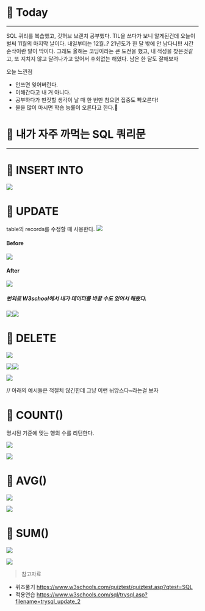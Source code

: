 # 👄 Today
------
SQL 쿼리를 복습했고, 깃허브 브랜치 공부했다.
TIL을 쓰다가 보니 알게된건데 오늘이 벌써 11월의 마지막 날이다.
내일부터는 12월..? 21년도가 한 달 밖에 안 남다니!!! 시간 순삭이란 말이 딱이다.
그래도 올해는 코딩이라는 큰 도전을 했고, 내 적성을 찾은것같고, 또 지치지 않고 달려나가고 있어서
후회없는 해였다. 남은 한 달도 잘해보자

오늘 느낀점
- 안쓰면 잊어버린다. 
- 이해간다고 내 거 아니다.
- 공부하다가 딴짓할 생각이 날 때 한 번만 참으면 집중도 뽝오른다!
- 물을 많이 마시면 학습 능률이 오른다고 한다.🚰



# 🧑 내가 자주 까먹는 SQL 쿼리문
------

# 💄 INSERT INTO
![](https://images.velog.io/images/soyoungdl/post/7650969f-f90e-4016-9d57-7c2bc7df7a33/%E1%84%89%E1%85%B3%E1%84%8F%E1%85%B3%E1%84%85%E1%85%B5%E1%86%AB%E1%84%89%E1%85%A3%E1%86%BA%202021-11-30%20%E1%84%8B%E1%85%A9%E1%84%92%E1%85%AE%209.40.17.png)


# 💄 UPDATE 
table의 records를 수정할 때 사용한다.
![](https://images.velog.io/images/soyoungdl/post/950ab3c6-b898-4676-99cf-72ca73661694/%E1%84%89%E1%85%B3%E1%84%8F%E1%85%B3%E1%84%85%E1%85%B5%E1%86%AB%E1%84%89%E1%85%A3%E1%86%BA%202021-11-30%20%E1%84%8B%E1%85%A9%E1%84%92%E1%85%AE%209.42.29.png)


#### Before
![](https://images.velog.io/images/soyoungdl/post/675c6aed-5a79-42c2-821a-d8ec5dec9863/%E1%84%89%E1%85%B3%E1%84%8F%E1%85%B3%E1%84%85%E1%85%B5%E1%86%AB%E1%84%89%E1%85%A3%E1%86%BA%202021-11-30%20%E1%84%8B%E1%85%A9%E1%84%92%E1%85%AE%209.43.44.png)

#### After
![](https://images.velog.io/images/soyoungdl/post/ef440524-fd96-499a-9128-bde68b3806b1/%E1%84%89%E1%85%B3%E1%84%8F%E1%85%B3%E1%84%85%E1%85%B5%E1%86%AB%E1%84%89%E1%85%A3%E1%86%BA%202021-11-30%20%E1%84%8B%E1%85%A9%E1%84%92%E1%85%AE%209.44.12.png)

##### 번외로 W3school에서 내가 데이터를 바꿀 수도 있어서 해봤다. 
![](https://images.velog.io/images/soyoungdl/post/b498108e-18c5-4460-aa19-ecd9ba449157/%E1%84%89%E1%85%B3%E1%84%8F%E1%85%B3%E1%84%85%E1%85%B5%E1%86%AB%E1%84%89%E1%85%A3%E1%86%BA%202021-11-30%20%E1%84%8B%E1%85%A9%E1%84%92%E1%85%AE%209.56.24.png)![](https://images.velog.io/images/soyoungdl/post/32a8f8e6-e902-4d0f-bd23-b04e35c17b44/%E1%84%89%E1%85%B3%E1%84%8F%E1%85%B3%E1%84%85%E1%85%B5%E1%86%AB%E1%84%89%E1%85%A3%E1%86%BA%202021-11-30%20%E1%84%8B%E1%85%A9%E1%84%92%E1%85%AE%209.56.42.png)

# 💄 DELETE
![](https://images.velog.io/images/soyoungdl/post/a2b9b1de-868a-489f-a209-62ff2f39837b/%E1%84%89%E1%85%B3%E1%84%8F%E1%85%B3%E1%84%85%E1%85%B5%E1%86%AB%E1%84%89%E1%85%A3%E1%86%BA%202021-11-30%20%E1%84%8B%E1%85%A9%E1%84%92%E1%85%AE%209.59.04.png)

![](https://images.velog.io/images/soyoungdl/post/41a370b8-7843-4e0b-ad88-e6f051aa9ed1/%E1%84%89%E1%85%B3%E1%84%8F%E1%85%B3%E1%84%85%E1%85%B5%E1%86%AB%E1%84%89%E1%85%A3%E1%86%BA%202021-11-30%20%E1%84%8B%E1%85%A9%E1%84%92%E1%85%AE%2010.00.44.png)![](https://images.velog.io/images/soyoungdl/post/b1c6ca8b-ee53-4590-9422-917af1f2ecf0/%E1%84%89%E1%85%B3%E1%84%8F%E1%85%B3%E1%84%85%E1%85%B5%E1%86%AB%E1%84%89%E1%85%A3%E1%86%BA%202021-11-30%20%E1%84%8B%E1%85%A9%E1%84%92%E1%85%AE%2010.00.58.png)

![](https://images.velog.io/images/soyoungdl/post/87ffad5d-09d3-4204-8418-b2d2af2eef7c/%E1%84%89%E1%85%B3%E1%84%8F%E1%85%B3%E1%84%85%E1%85%B5%E1%86%AB%E1%84%89%E1%85%A3%E1%86%BA%202021-11-30%20%E1%84%8B%E1%85%A9%E1%84%92%E1%85%AE%2010.01.24.png)


// 아래의 예시들은 적절치 않긴한데 그냥 이런 뉘앙스다~라는걸 보자
# 💄 COUNT()
명시된 기준에 맞는 행의 수를 리턴한다. 

![](https://images.velog.io/images/soyoungdl/post/f07af885-ad1d-4640-9d4f-143f332a35f3/%E1%84%89%E1%85%B3%E1%84%8F%E1%85%B3%E1%84%85%E1%85%B5%E1%86%AB%E1%84%89%E1%85%A3%E1%86%BA%202021-11-30%20%E1%84%8B%E1%85%A9%E1%84%92%E1%85%AE%2010.15.06.png)


![](https://images.velog.io/images/soyoungdl/post/02a52425-66f3-482e-96bf-012bcc2a8df1/%E1%84%89%E1%85%B3%E1%84%8F%E1%85%B3%E1%84%85%E1%85%B5%E1%86%AB%E1%84%89%E1%85%A3%E1%86%BA%202021-11-30%20%E1%84%8B%E1%85%A9%E1%84%92%E1%85%AE%2011.16.13.png)



# 💄 AVG()
![](https://images.velog.io/images/soyoungdl/post/b701e552-350d-4ff5-afbb-19b871bd996a/%E1%84%89%E1%85%B3%E1%84%8F%E1%85%B3%E1%84%85%E1%85%B5%E1%86%AB%E1%84%89%E1%85%A3%E1%86%BA%202021-11-30%20%E1%84%8B%E1%85%A9%E1%84%92%E1%85%AE%2010.16.02.png)

![](https://images.velog.io/images/soyoungdl/post/02e6c32c-07a6-4072-9cf5-22f2f6a637f3/%E1%84%89%E1%85%B3%E1%84%8F%E1%85%B3%E1%84%85%E1%85%B5%E1%86%AB%E1%84%89%E1%85%A3%E1%86%BA%202021-11-30%20%E1%84%8B%E1%85%A9%E1%84%92%E1%85%AE%2011.18.07.png)

# 💄 SUM()
![](https://images.velog.io/images/soyoungdl/post/69851295-b46d-4183-b294-189eb4964402/%E1%84%89%E1%85%B3%E1%84%8F%E1%85%B3%E1%84%85%E1%85%B5%E1%86%AB%E1%84%89%E1%85%A3%E1%86%BA%202021-11-30%20%E1%84%8B%E1%85%A9%E1%84%92%E1%85%AE%2010.16.52.png)

![](https://images.velog.io/images/soyoungdl/post/3da328eb-e4ab-47c4-9c74-2fc7a2476307/%E1%84%89%E1%85%B3%E1%84%8F%E1%85%B3%E1%84%85%E1%85%B5%E1%86%AB%E1%84%89%E1%85%A3%E1%86%BA%202021-11-30%20%E1%84%8B%E1%85%A9%E1%84%92%E1%85%AE%2011.18.33.png)

> 참고자료
- 퀴즈풀기
https://www.w3schools.com/quiztest/quiztest.asp?qtest=SQL
- 적용연습
https://www.w3schools.com/sql/trysql.asp?filename=trysql_update_2
